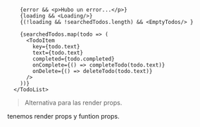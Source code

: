 #  <TodoList>
        {error && <p>Hubo un error...</p>}
        {loading && <Loading/>}
        {(!loading && !searchedTodos.length) && <EmptyTodos/> }
        
        {searchedTodos.map(todo => (
          <TodoItem
            key={todo.text}
            text={todo.text}
            completed={todo.completed}
            onComplete={() => completeTodo(todo.text)}
            onDelete={() => deleteTodo(todo.text)}
          />
        ))}
      </TodoList> 

>Alternativa para las render props.

tenemos render props y funtion props.
